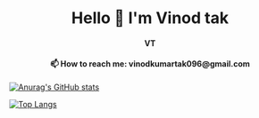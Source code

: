 <h1 align="center"/>
Hello 👋 I'm Vinod tak 
</h1>
<h4 align="center"/>
VT</h4>
<h4 align="center">📫 How to reach me: vinodkumartak096@gmail.com</h4>


[![Anurag's GitHub stats](https://github-readme-stats.vercel.app/api?username=vinodtak&count_private=false&theme=radical)](https://github.com/anuraghazra/github-readme-stats)

[![Top Langs](https://github-readme-stats.vercel.app/api/top-langs/?username=vinodtak&layout=compact&theme=radical)](https://github.com/anuraghazra/github-readme-stats)


<!--
**vinodtak/vinod** is a ✨ _special_ ✨ repository because its `README.md` (this file) appears on your GitHub profile.

Here are some ideas to get you started:

- 🔭 I’m currently working on ...
- 🌱 I’m currently learning ...
- 🙋‍♂️ I’m looking to collaborate on ...
- 🤔 I’m looking for help with ...
- 💬 Ask me about ...
- 📫 How to reach me: ...
- 😄 Pronouns: ...
- ⚡ Fun fact: ...
-->
